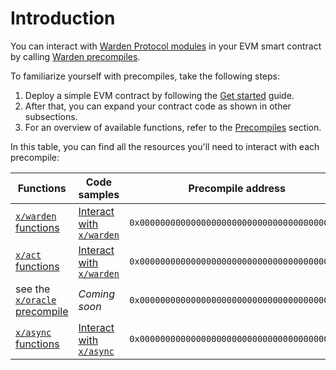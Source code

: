 ﻿---
sidebar_position: 1
---

# Introduction

You can interact with [Warden Protocol modules](/learn/warden-protocol-modules/introduction) in your EVM smart contract by calling [Warden precompiles](../precompiles/introduction).

To familiarize yourself with precompiles, take the following steps:

1. Deploy a simple EVM contract by following the [Get started](get-started-with-precompiles) guide.
3. After that, you can expand your contract code as shown in other subsections.
4. For an overview of available functions, refer to the [Precompiles](/category/precompiles) section.

In this table, you can find all the resources you'll need to interact with each precompile:

|  Functions | Code samples | Precompile address |
| ---------- | -------------|------------------- |
| [`x/warden` functions](../precompiles/x-warden) | [Interact with `x/warden`](/category/interact-with-xwarden) | `0x0000000000000000000000000000000000000900` |
| [`x/act` functions](../precompiles/x-act) | [Interact with `x/warden`](/category/interact-with-xact) | `0x0000000000000000000000000000000000000901` |
| see the [`x/oracle` precompile](https://github.com/warden-protocol/wardenprotocol/blob/main/precompiles/slinky/ISlinky.sol) | *Coming soon* | `0x0000000000000000000000000000000000000902` |
| [`x/async` functions](../precompiles/x-async) | [Interact with `x/async`](interact-with-x-async)                                                                                            | `0x0000000000000000000000000000000000000903` |

